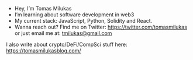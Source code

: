 - Hey, I’m Tomas Milukas
- I’m learning about software development in web3
- My current stack: JavaScript, Python, Solidity and React.
- Wanna reach out? Find me on Twitter: https://twitter.com/tomasmilukas or just email me at: tmilukas@gmail.com

I also write about crypto/DeFi/CompSci stuff here: https://tomasmilukasblog.com/

<!---
tomasmilukas/tomasmilukas is a ✨ special ✨ repository because its `README.md` (this file) appears on your GitHub profile.
You can click the Preview link to take a look at your changes.
--->
